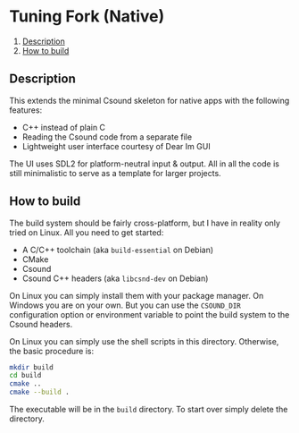 Tuning Fork (Native)
====================

1. [Description](#description)
1. [How to build](#how-to-build)

Description
-----------

This extends the minimal Csound skeleton for native apps with the
following features:

* C++ instead of plain C
* Reading the Csound code from a separate file
* Lightweight user interface courtesy of Dear Im GUI

The UI uses SDL2 for platform-neutral input & output. All in all the
code is still minimalistic to serve as a template for larger projects.

How to build
------------

The build system should be fairly cross-platform, but I have in reality
only tried on Linux. All you need to get started:

* A C/C++ toolchain (aka `build-essential` on Debian)
* CMake
* Csound
* Csound C++ headers (aka `libcsnd-dev` on Debian)

On Linux you can simply install them with your package manager. On Windows
you are on your own. But you can use the `CSOUND_DIR` configuration option
or environment variable to point the build system to the Csound headers.

On Linux you can simply use the shell scripts in this directory. Otherwise,
the basic procedure is:

```sh
mkdir build
cd build
cmake ..
cmake --build .
```

The executable will be in the `build` directory. To start over simply delete
the directory.

